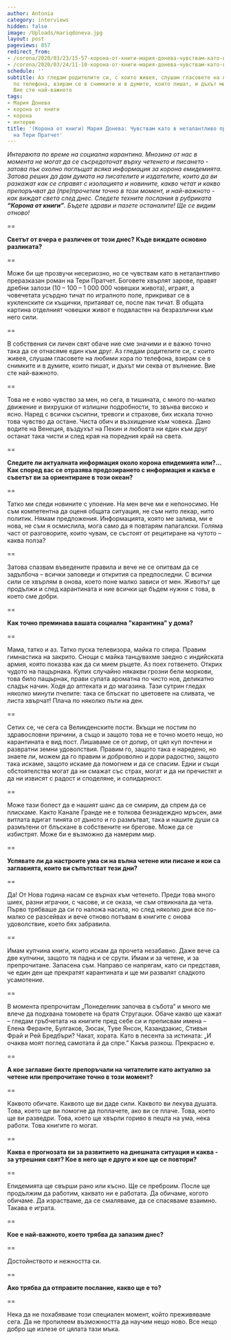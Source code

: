 ```yaml
---
author: Antonia
category: interviews
hidden: false
image: /Uploads/mariqdoneva.jpg
layout: post
pageviews: 857
redirect_from:
- /corona/2020/03/23/15-57-корона-от-книги-мария-донева-чувствам-като-в-неталантливо-преразказан-роман-на-тери-пратчет
- /corona/2020/03/24/11-10-корона-от-книги-мария-донева-чувствам-като-в-неталантливо-преразказан-роман-на-тери-пратчет
schedule: ''
subtitle: Аз гледам родителите си, с които живея, слушам гласовете на любими хора
  по телефона, взирам се в снимките и в думите, които пишат, и дъхът ми секва от вълнение.
  Вие сте най-важното
tags:
- Мария Донева
- корона от книги
- корона
- интервю
title: '(Корона от книги) Мария Донева: Чувствам като в неталантливо преразказан роман
  на Тери Пратчет'
---
```


_Интервюта по време на социална карантина. Мнозина от нас в момента не могат да се съсредоточат върху четенето и писането - затова пък охолно поглъщат всяка информация за корона емидемията. Затова реших да дам думата на писателите и издателите, които да ви разкажат как се справят с изолацията и новините, какво четат и какво препоръчват да (пре)прочетем точно в този момент, и най-важното - как виждат света след днес. Следете техните послания в рубриката **“Корона от книги”**. Бъдете здрави и пазете останалите! Ще се видим отново!_

\==

**Светът от вчера е различен от този днес? Къде виждате основно разликата?**

\==

Може би ще прозвучи несериозно, но се чувствам като в неталантливо преразказан роман на Тери Пратчет. Боговете хвърлят зарове, правят дребни залози (10 – 100 – 1 000 000 човешки живота), играят, а човечетата усърдно тичат по игралното поле, прикриват се в кукленските си къщички, притаяват се, после пак тичат. В общата картина отделният човешки живот е подвластен на безразлични към него сили.

\==

В собствения си личен свят обаче ние сме значими и е важно точно така да се отнасяме един към друг. Аз гледам родителите си, с които живея, слушам гласовете на любими хора по телефона, взирам се в снимките и в думите, които пишат, и дъхът ми секва от вълнение. Вие сте най-важното.

\==

Това не е ново чувство за мен, но сега, в тишината, с много по-малко движение и вихрушки от излишни подробности, то звънва високо и ясно. Наред с всички съсипни, тревоги и страхове, бих искала точно това чувство да остане. Чиста обич и възхищение към човека. Дано водите на Венеция, въздухът на Пекин и любовта ни един към друг останат така чисти и след края на поредния край на света.

\==

**Следите ли актуалната информация около корона епидемията или?... Как според вас се отразява предозирането с информация и какъв е съветът ви за ориентиране в този океан?**

\==

Татко ми следи новините с упоение. На мен вече ми е непоносимо. Не съм компетентна да оценя общата ситуация, не съм нито лекар, нито политик. Нямам предложения. Информацията, която ме залива, ми е нова, не съм я осмислила, мога само да я повтарям папагалски. Голяма част от разговорите, които чувам, се състоят от рецитиране на чутото – каква полза? 

\==

Затова спазвам въведените правила и вече не се опитвам да се задълбоча – всички заповеди и открития са предпоследни. С всички сили се хвърлям в онова, което поне малко зависи от мен. Животът ще продължи и след карантината и ние всички ще бъдем нужни с това, в което сме добри. 

\==

**Как точно преминава вашата социална "карантина" у дома?**

\==

Мама, татко и аз. Татко пуска телевизора, майка го спира. Правим гимнастика на закрито. Снощи с майка танцувахме заедно с индийската армия, която показва как да си мием ръцете. Аз поех готвенето. Открих чудото на пащърнака. Купих случайно някакви грозни бели моркови, това било пащърнак, прави супата ароматна по чисто нов, деликатно сладък начин. Ходя до аптеката и до магазина. Тази сутрин гледах няколко минути пчелите: така се блъскат по цветовете на сливата, че листа хвърчат! Плача по няколко пъти на ден. 

\==

Сетих се, че сега са Великденските пости. Вкъщи не постим по здравословни причини, а също и защото това не е точно моето нещо, но карантината е вид пост. Лишаваме се от допир, от цял куп почтени и развратни земни удоволствия. Правим го, защото така е наредено, но знаете ли, можем да го правим и доброволно и дори радостно, защото така искаме, защото искаме да помогнем и да се спасим. Едни и същи обстоятелства могат да ни смажат със страх, могат и да ни пречистят и да ни извисят с радост и споделяне, и солидарност. 

\==

Може тази болест да е нашият шанс да се смирим, да спрем да се плискаме. Както Канале Гранде не е толкова безнадеждно мръсен, ами витлата вдигат тинята от дъното и го размътват, така и нашите души са размътени от блъскане в собствените ни брегове. Може да се избистрят. Може би е възможно да намерим мир.

\==

**Успявате ли да настроите ума си на вълна четене или писане и кои са заглавията, които ви съпътстват тези дни?**

\==

Да! От Нова година насам се върнах към четенето. Преди това много шиех, разни играчки, с часове, и се оказа, че съм отвикнала да чета. Първо трябваше да си го наложа насила, но след няколко дни все по-малко се разсейвах и вече отново потъвам в книгите с онова удоволствие, което бях забравила. 

\==

Имам купчина книги, които искам да прочета незабавно. Даже вече са две купчини, защото тя падна и се срути. Имам и за четене, и за препрочитане. Запасена съм. Направо се напрягам, като си представя, че един ден ще прекратят карантината и ще ми развалят сладкото усамотение. 

\==

В момента препрочитам „Понеделник започва в събота” и много ме влече да подхвана томовете на братя Стругацки. Обаче какво ще кажат – гледам гръбчетата на книгите пред себе си и преписвам имена – Елена Феранте, Булгаков, Зюсак, Туве Янсон, Казандзакис, Стивън Фрай и Рей Бредбъри? Чакат, хората. Като в песента за истината: „И очаква моят поглед самотата й да спре.” Какъв разкош. Прекрасно е.

\==

**А кое заглавие бихте препоръчали на читателите като актуално за четене или препрочитане точно в този момент?**

\==

Каквото обичате. Каквото ще ви даде сили. Каквото ви лекува душата. Това, което ще ви помогне да поплачете, ако ви се плаче. Това, което ще ви разведри. Това, което ще хвърли гориво в пещта на ума, нека работи. Това книгите го могат.

\==

**Каква е прогнозата ви за развитието на днешната ситуация и каква - за утрешния свят? Кое в него ще е друго и кое ще се повтори?**

\==

Епидемията ще свърши рано или късно. Ще се преброим. После ще продължим да работим, каквато ни е работата. Да обичаме, когото обичаме. Да израстваме, да се смаляваме, да се спасяваме взаимно. Такава е играта.

\==

**Кое е най-важното, което трябва да запазим днес?**

\==

Достойнството и нежността си.

\==

**Ако трябва да отправите послание, какво ще е то?**

\==

Нека да не похабяваме този специален момент, който преживяваме сега. Да не пропилеем възможността да научим нещо ново. Все нещо добро ще излезе от цялата тази мъка.